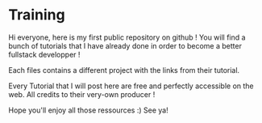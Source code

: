 # Training

Hi everyone, here is my first public repository on github !
You will find a bunch of tutorials that I have already done in order to become a better fullstack developper !

Each files contains a different project with the links from their tutorial.

Every Tutorial that I will post here are free and perfectly accessible on the web.
All credits to their very-own producer !

Hope you'll enjoy all those ressources :)
See ya!
